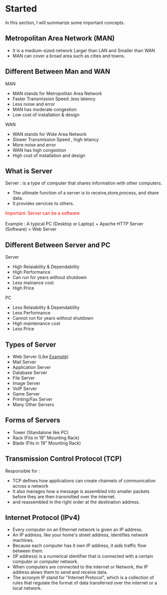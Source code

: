 # Started
In this section, I will summarize some important concepts.

## Metropolitan Area Network (MAN)

- It is a medium-sized network Larger than LAN and Smaller than WAN
- MAN can cover a broad area such as cities and towns.

## Different Between Man and WAN

MAN

- MAN stands for Metropolitan Area Network
- Faster Transmission Speed ,less latency
- Less noise and error
- MAN has moderate congestion
- Low cost of installation & design

WAN 

- WAN stands for Wide Area Network
- Slower Transmission Speed , high letancy
- More noise and error
- WAN has high congestion
- High cost of installation and design 


## What is Server 

Server : is a type of computer that shares information with other computers.

- The ultimate function of a server is to receive,store,process, and share data.
- It provides services to others.

<span style="color: red;">Important: Server can be a software</span>  
<a id="example"></a>  
Example : A typical PC (Desktop or Laptop) + Apache HTTP Server (Software) = Web Server

## Different Between Server and PC

Server

- High Relaiability & Dependability
- High Performance
- Can run for years without shutdown
- Less mainance cost
- High Price

PC

- Less Relaiability & Dependability
- Less Performance
- Cannot run for years without shutdown
- High maintenance cost
- Less Price

## Types of Server

- Web Server (Like [Example](#example))
- Mail Server
- Application Server
- Database Server
- File Server
- Image Server
- VoIP Server
- Game Server
- Printing/Fax Server
- Many Other Servers

## Forms of Servers

- Tower (Standalone like PC)
- Rack  (Fits in 19" Mounting Rack)
- Blade (Fits in 19" Mounting Rack)

## Transmission Control Protocol (TCP)

Responsible for :

- TCP defines how applications can create channels of communication across a network
- It also manages how a message is assembled into smaller packets before they are then transmitted over the internet.
- and reassembled in the right order at the destination address.

## Internet Protocol (IPv4)

- Every computer on an Ethernet network is given an IP address.
- An IP address, like your home's street address, identifies network machines.
- Because each computer has it own IP address, it aids traffic flow between them.
- (IP address) is a numerical identifier that is connected with a certain computer or computer network.
- When computers are connected to the internet or Network, the IP address alows them to send and receive data.
- The acronym IP stand for "Internet Protocol", which is a collection of rules that regulate the format of data transferred over the internet or a local network.


